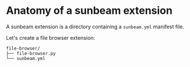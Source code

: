 # Anatomy of a sunbeam extension

A sunbeam extension is a directory containing a `sunbeam.yml` manifest file.

Let's create a file browser extension:

```
file-browser/
├── file-browser.py
└── sunbeam.yml
```
